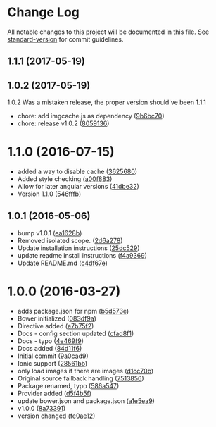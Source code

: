 # Change Log

All notable changes to this project will be documented in this file. See [standard-version](https://github.com/conventional-changelog/standard-version) for commit guidelines.

<a name="1.1.1"></a>
<a name="1.0.2"></a>
## 1.1.1 (2017-05-19)
## 1.0.2 (2017-05-19)

1.0.2 Was a mistaken release, the proper version should've been 1.1.1

* chore: add imgcache.js as dependency ([9b6bc70](https://github.com/maistho/angular-imgcache/commit/9b6bc70))
* chore: release v1.0.2 ([8059136](https://github.com/maistho/angular-imgcache/commit/8059136))



<a name="1.1.0"></a>
# 1.1.0 (2016-07-15)

* added a way to disable cache ([3625680](https://github.com/maistho/angular-imgcache/commit/3625680))
* Added style checking ([a00f883](https://github.com/maistho/angular-imgcache/commit/a00f883))
* Allow for later angular versions ([41dbe32](https://github.com/maistho/angular-imgcache/commit/41dbe32))
* Version 1.1.0 ([546fffb](https://github.com/maistho/angular-imgcache/commit/546fffb))



<a name="1.0.1"></a>
## 1.0.1 (2016-05-06)

* bump v1.0.1 ([ea1628b](https://github.com/maistho/angular-imgcache/commit/ea1628b))
* Removed isolated scope. ([2d6a278](https://github.com/maistho/angular-imgcache/commit/2d6a278))
* Update installation instructions ([25dc529](https://github.com/maistho/angular-imgcache/commit/25dc529))
* update readme install instructions ([f4a9369](https://github.com/maistho/angular-imgcache/commit/f4a9369))
* Update README.md ([c4df67e](https://github.com/maistho/angular-imgcache/commit/c4df67e))



<a name="1.0.0"></a>
# 1.0.0 (2016-03-27)

* adds package.json for npm ([b5d573e](https://github.com/maistho/angular-imgcache/commit/b5d573e))
* Bower initialized ([083df9a](https://github.com/maistho/angular-imgcache/commit/083df9a))
* Directive added ([e7b75f2](https://github.com/maistho/angular-imgcache/commit/e7b75f2))
* Docs - config section updated ([cfad8f1](https://github.com/maistho/angular-imgcache/commit/cfad8f1))
* Docs - typo ([4e469f9](https://github.com/maistho/angular-imgcache/commit/4e469f9))
* Docs added ([84d11f6](https://github.com/maistho/angular-imgcache/commit/84d11f6))
* Initial commit ([9a0cad9](https://github.com/maistho/angular-imgcache/commit/9a0cad9))
* Ionic support ([28561bb](https://github.com/maistho/angular-imgcache/commit/28561bb))
* only load images if there are images ([d1cc70b](https://github.com/maistho/angular-imgcache/commit/d1cc70b))
* Original source fallback handling ([7513856](https://github.com/maistho/angular-imgcache/commit/7513856))
* Package renamed, typo ([586a547](https://github.com/maistho/angular-imgcache/commit/586a547))
* Provider added ([d5f4b5f](https://github.com/maistho/angular-imgcache/commit/d5f4b5f))
* update bower.json and package.json ([a1e5ea9](https://github.com/maistho/angular-imgcache/commit/a1e5ea9))
* v1.0.0 ([8a73391](https://github.com/maistho/angular-imgcache/commit/8a73391))
* version changed ([fe0ae12](https://github.com/maistho/angular-imgcache/commit/fe0ae12))
